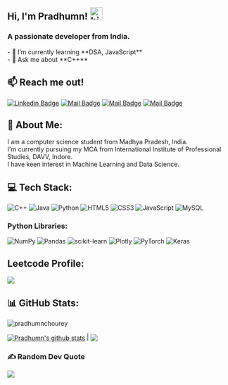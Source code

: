 ## Hi, I'm Pradhumn! <img src="https://user-images.githubusercontent.com/1303154/88677602-1635ba80-d120-11ea-84d8-d263ba5fc3c0.gif" width="28px" height="28px" alt="hi">
<h3 align="left">A passionate developer from India.</h3>
- 🌱 I’m currently learning **DSA, JavaScript** <br>
- 💬 Ask me about **C++**

## :mailbox: Reach me out!

[![Linkedin Badge](https://img.shields.io/badge/-pradhumnchourey-0e76a8?style=flat&labelColor=0e76a8&logo=linkedin&logoColor=white)](https://www.linkedin.com/in/pradhumn-chourey/) [![Mail Badge](https://img.shields.io/badge/-pradhumn.rchourey-c0392b?style=flat&labelColor=c0392b&logo=gmail&logoColor=white)](mailto:pradhumn.rchourey@gmail.com) [![Mail Badge](https://img.shields.io/badge/-LeetCode-FFA116?style=flat&logo=LeetCode&logoColor=black)](https://leetcode.com/pradhumn_chourey/) [![Mail Badge](https://img.shields.io/badge/-HackerRank-2EC866?style=flat&labelColor=2EC866&&logo=HackerRank&logoColor=white
)](https://www.hackerrank.com/Pradhumn_Chourey)

## 💫 About Me:
I am a computer science student from Madhya Pradesh, India. <br>I'm currently pursuing my MCA from International Institute of Professional Studies, DAVV, Indore.<br>I have keen interest in Machine Learning and Data Science.<br> 

<!-- ## 🌐 Socials:
[![LinkedIn](https://img.shields.io/badge/LinkedIn-%230077B5.svg?logo=linkedin&logoColor=white)](https://linkedin.com/in/pradhumn-chourey) 
 -->
## 💻 Tech Stack:
![C++](https://img.shields.io/badge/C++-%2300599C.svg?style=flat&logo=c%2B%2B&logoColor=white) ![Java](https://img.shields.io/badge/JAVA-%23ED8B00.svg?style=flat&logo=java&logoColor=white) ![Python](https://img.shields.io/badge/Python-3670A0?style=flat&logo=python&logoColor=ffdd54) ![HTML5](https://img.shields.io/badge/HTML5-%23E34F26.svg?style=flat&logo=html5&logoColor=white) ![CSS3](https://img.shields.io/badge/CSS3-%231572B6.svg?style=flat&logo=css3&logoColor=white) ![JavaScript](https://img.shields.io/badge/JavaScript-%23323330.svg?style=flat&logo=javascript&logoColor=%23F7DF1E) ![MySQL](https://img.shields.io/badge/MySQL-%2300f.svg?style=flat&logo=mysql&logoColor=white)
### Python Libraries:
![NumPy](https://img.shields.io/badge/numpy-%23013243.svg?style=flat&logo=numpy&logoColor=white) ![Pandas](https://img.shields.io/badge/pandas-%23150458.svg?style=flat&logo=pandas&logoColor=white) ![scikit-learn](https://img.shields.io/badge/scikit--learn-%23F7931E.svg?style=flat&logo=scikit-learn&logoColor=white) ![Plotly](https://img.shields.io/badge/Plotly-%233F4F75.svg?style=flat&logo=plotly&logoColor=white) ![PyTorch](https://img.shields.io/badge/PyTorch-%23EE4C2C.svg?style=flat&logo=PyTorch&logoColor=white) ![Keras](https://img.shields.io/badge/Keras-%23D00000.svg?style=flat&logo=Keras&logoColor=white)

## Leetcode Profile:
![](https://leetcard.jacoblin.cool/pradhumn_chourey?ext=heatmap)

## 📊 GitHub Stats:
<p align="left"> <img src="https://komarev.com/ghpvc/?username=pradhumnchourey&label=Profile%20views&color=0e75b6&style=flat" alt="pradhumnchourey"/></p>
<a href="https://github.com/anuraghazra/github-readme-stats"><img align="center" src="https://github-readme-stats.vercel.app/api?username=pradhumnchourey&show_icons=true&include_all_commits=true&theme=buefy&hide_border=false&height=200px" alt="Pradhumn's github stats" /></a> | <a href="https://github.com/anuraghazra/github-readme-stats"><img align="center" src="https://github-readme-stats.vercel.app/api/top-langs/?username=pradhumnchourey&layout=compact&theme=buefy&hide_border=false&height=200px" /></a>
<!-- ![](https://github-readme-stats.vercel.app/api?username=pradhumnchourey&theme=default&hide_border=false&include_all_commits=true&count_private=false)<br/> -->
<!-- ![](https://github-readme-streak-stats.herokuapp.com/?user=pradhumnchourey&theme=default&hide_border=false)<br/> -->
<!-- ![](https://github-readme-stats.vercel.app/api/top-langs/?username=pradhumnchourey&theme=default&hide_border=false&include_all_commits=true&count_private=false&layout=compact) -->

### ✍️ Random Dev Quote
![](https://quotes-github-readme.vercel.app/api?type=horizontal&theme=light&border=true)<br>
